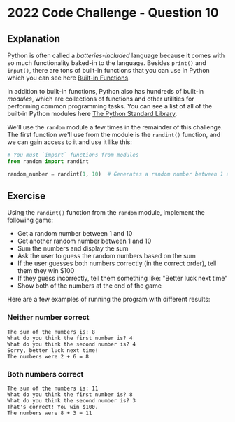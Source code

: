 # 2022 Code Challenge - Question 10 

## Explanation

Python is often called a *batteries-included* language because it comes with
so much functionality baked-in to the language. Besides `print()` and `input()`,
there are tons of built-in functions that you can use in Python which you can
see here [Built-in Functions](https://docs.python.org/3/library/functions.html).

In addition to built-in functions, Python also has hundreds of built-in *modules*, which are
collections of functions and other utilities for performing common programming tasks. You 
can see a list of all of the built-in Python modules here [The Python Standard Library](https://docs.python.org/3/library/index.html).

We'll use the `random` module a few times in the remainder of this challenge. The first
function we'll use from the module is the `randint()` function, and we can gain access
to it and use it like this:

```python
# You must `import` functions from modules
from random import randint

random_number = randint(1, 10)  # Generates a random number between 1 and 10
```

## Exercise

Using the `randint()` function from the `random` module, implement the following
game:
- Get a random number between 1 and 10
- Get another random number between 1 and 10
- Sum the numbers and display the sum
- Ask the user to guess the random numbers based on the sum
- If the user guesses both numbers correctly (in the correct order), tell them they win $100
- If they guess incorrectly, tell them something like: "Better luck next time"
- Show both of the numbers at the end of the game

Here are a few examples of running the program with different
results:

### Neither number correct

```text
The sum of the numbers is: 8
What do you think the first number is? 4
What do you think the second number is? 4
Sorry, better luck next time!
The numbers were 2 + 6 = 8
```

### Both numbers correct

```text
The sum of the numbers is: 11
What do you think the first number is? 8
What do you think the second number is? 3
That's correct! You win $100.
The numbers were 8 + 3 = 11
```
